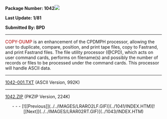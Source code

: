 <x-sas-window top="66" bottom="768" left="8" right="538">
<meta http="equiv=" content="type" charset="iso-8859-1">



<b>Package Number: 1042</b>![](../../IMAGES/OS2200.JPG)


<b>Last Update: 1/81</b>


<b>Submitted By: BPD</b>


&#10;
- - -
<font color="#AF0000">COPY-DUMP</font> is an enhancement of the
CPDMPH processor, allowing the user to duplicate, compare, position,
and print tape files, copy to Fastrand, and print Fastrand files. The
file utility processor (@CPD), which acts on user command cards,
performs on filename(s) and possibly the number of records or files
to be processed under the command cards. This processor will handle
ASCII data.


&#10;
- - -
[1042-001.TXT](1042-001.TXT)
(ASCII Version, 992K)


&#10;
- - -
[1042.ZIP](1042.ZIP)
(PKZIP Version, 224K)

<center>
- - -
[![[Previous]](../../IMAGES/LRARO2LF.GIF)](../1041/INDEX.HTM)[![[Next]](../../IMAGES/LRAR02RT.GIF)](../1043/INDEX.HTM)
</center>


</x-sas-window>